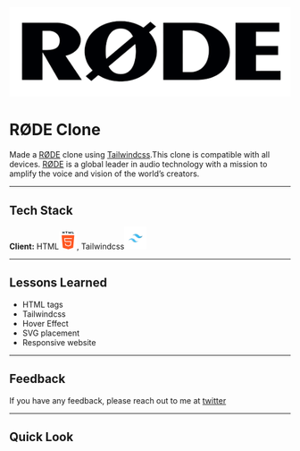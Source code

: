 
![rode](/images/rode-logo.png)
# RØDE Clone 

Made a [RØDE](https://rode.com/en) clone using [Tailwindcss](https://tailwindcss.com/).This clone is compatible with all devices. [RØDE](https://rode.com/en) is a global leader in audio technology with a mission to amplify the voice and vision of the world’s creators.
***
## Tech Stack

**Client:** HTML![html Img](/Images/html.png), Tailwindcss![tailwind img](/Images/tailwind.png)

***


## Lessons Learned

- HTML tags
- Tailwindcss
- Hover Effect
- SVG placement
- Responsive website
***
## Feedback

If you have any feedback, please reach out to me at [twitter](https://twitter.com/codewithchetan)
***

## Quick Look
